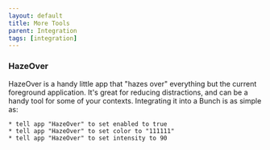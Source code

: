 ```yaml
---
layout: default
title: More Tools
parent: Integration
tags: [integration]
---
```

### HazeOver

HazeOver is a handy little app that "hazes over" everything but the current foreground application. It's great for reducing distractions, and can be a handy tool for some of your contexts. Integrating it into a Bunch is as simple as:

	* tell app "HazeOver" to set enabled to true
	* tell app "HazeOver" to set color to "111111"
	* tell app "HazeOver" to set intensity to 90

